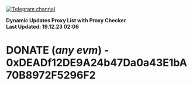 [![Telegram channel](https://img.shields.io/endpoint?url=https://runkit.io/damiankrawczyk/telegram-badge/branches/master?url=https://t.me/n4z4v0d)](https://t.me/n4z4v0d) 

**Dynamic Updates Proxy List with Proxy Checker**  
**Last Updated: 19.12.23 02:06**

# DONATE (_any evm_) - 0xDEADf12DE9A24b47Da0a43E1bA70B8972F5296F2

